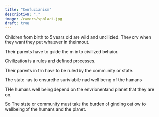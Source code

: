 ```yaml
---
title: "Confucianism"
description: "."
image: /covers/spblack.jpg
draft: true
---
```



Children from birth to 5 years old are wild and uncilizied. They cry when they want they put whatever in theirmout.

Their parents have to guide the m in to civilized behaior. 

Civilization is a rules and defined processes.

Their parents in trn have to be ruled by the community or state. 

The state has to ensurethe suriviabile nad well being of the humans 

THe humans well being depend on the envrionentand planet that they are on. 

So The state or community must take the burden of ginding out ow to wellbeing of the humans and the planet. 


